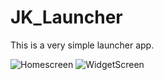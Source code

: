 # JK_Launcher
This is a very simple launcher app.

![Homescreen](https://github.com/Foso/JK_Launcher/blob/master/Homescreen.png)
![WidgetScreen](https://github.com/Foso/JK_Launcher/blob/master/WidgetScreen.png)

